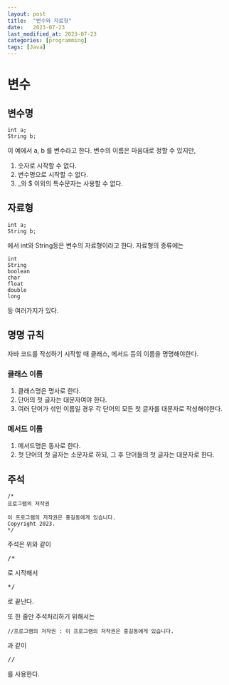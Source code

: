 ```yaml
---
layout: post
title:  "변수와 자료형"
date:   2023-07-23
last_modified_at: 2023-07-23
categories: [programming]
tags: [Java]
---
```

# 변수  
## 변수명  
```
int a;
String b;
```
이 예에서 a, b 를 변수라고 한다.
변수의 이름은 마음대로 정할 수 있지만, 
1. 숫자로 시작할 수 없다.
2. 변수명으로 시작할 수 없다. 
3. _와 $ 이외의 특수문자는 사용할 수 없다.

## 자료형  
```
int a;
String b;
```
에서 int와 String등은 변수의 자료형이라고 한다.
자료형의 종류에는
```
int
String
boolean
char
float
double
long
```
등 여러가지가 있다.

## 명명 규칙  
자바 코드를 작성하기 시작할 때 클래스, 메서드 등의 이름을 명명해야한다.
### 클래스 이름  
1. 클래스명은 명사로 한다.
2. 단어의 첫 글자는 대문자여야 한다.
3. 여러 단어가 섞인 이름일 경우 각 단어의 모든 첫 글자를 대문자로 작성해야한다.
### 메서드 이름  
1. 메서드명은 동사로 한다.
2. 첫 단어의 첫 글자는 소문자로 하되, 그 후 단어들의 첫 글자는 대문자로 한다.

## 주석  
```
/*
프로그램의 저작권

이 프로그램의 저작권은 홍길동에게 있습니다.
Copyright 2023.
*/
```
주석은 위와 같이 <pre>/* </pre>로 시작해서 <pre>*/</pre>로 끝난다.  
  

또 한 줄만 주석처리하기 위해서는
```
//프로그램의 저작권 : 이 프로그램의 저작권은 홍길동에게 있습니다.
```
과 같이 <pre>//</pre>를 사용한다.